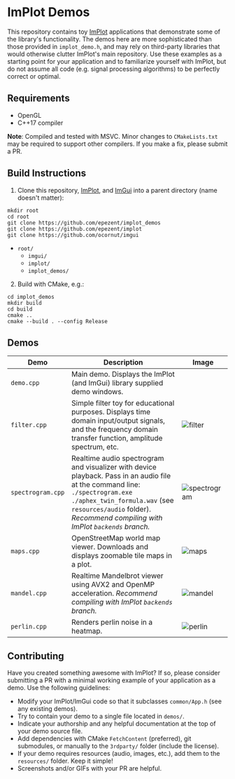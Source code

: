 # ImPlot Demos

This repository contains toy [ImPlot](https://github.com/epezent/implot) applications that demonstrate some of the library's functionality. The demos here are more sophisticated than those provided in `implot_demo.h`, and may rely on third-party libraries that would otherwise clutter ImPlot's main repository. Use these examples as a starting point for your application and to familiarize yourself with ImPlot, but do not assume all code (e.g. signal processing algorithms) to be perfectly correct or optimal.

## Requirements

- OpenGL
- C++17 compiler

**Note**: Compiled and tested with MSVC. Minor changes to `CMakeLists.txt` may be required to support other compilers. If you make a fix, please submit a PR.

## Build Instructions
1. Clone this repository, [ImPlot](https://github.com/epezent/implot), and [ImGui](https://github.com/ocornut/imgui) into a parent directory (name doesn't matter):

```shell
mkdir root
cd root
git clone https://github.com/epezent/implot_demos
git clone https://github.com/epezent/implot
git clone https://github.com/ocornut/imgui
```

- `root/`
    - `imgui/`
    - `implot/`
    - `implot_demos/`
2. Build with CMake, e.g.:
```shell
cd implot_demos
mkdir build
cd build
cmake ..
cmake --build . --config Release
```

## Demos

|Demo|Description|Image|
|---|---|---|
|`demo.cpp`|Main demo. Displays the ImPlot (and ImGui) library supplied demo windows.| |
|`filter.cpp`|Simple filter toy for educational purposes. Displays time domain input/output signals, and the frequency domain transfer function, amplitude spectrum, etc.|![filter](https://raw.githubusercontent.com/epezent/implot_demos/master/screenshots/filter.png)|
|`spectrogram.cpp`|Realtime audio spectrogram and visualizer with device playback. Pass in an audio file at the command line: `./spectrogram.exe ./aphex_twin_formula.wav` (see `resources/audio` folder). *Recommend compiling with ImPlot `backends` branch.*|![spectrogram](https://github.com/epezent/implot_demos/blob/master/screenshots/spectrogram.png)|
|`maps.cpp`|OpenStreetMap world map viewer. Downloads and displays zoomable tile maps in a plot.|![maps](https://github.com/epezent/implot_demos/blob/master/screenshots/maps.png)|
|`mandel.cpp`|Realtime Mandelbrot viewer using AVX2 and OpenMP acceleration. *Recommend compiling with ImPlot `backends` branch.*|![mandel](https://github.com/epezent/implot_demos/blob/master/screenshots/mandel.png)|
|`perlin.cpp`|Renders perlin noise in a heatmap.|![perlin](https://github.com/epezent/implot_demos/blob/master/screenshots/perlin.png)|

## Contributing

Have you created something awesome with ImPlot? If so, please consider submitting a PR with a minimal working example of your application as a demo. Use the following guidelines:

- Modify your ImPlot/ImGui code so that it subclasses `common/App.h` (see any existing demos).
- Try to contain your demo to a single file located in `demos/`.
- Indicate your authorship and any helpful documentation at the top of your demo source file.
- Add dependencies with CMake `FetchContent` (preferred), git submodules, or manually to the `3rdparty/` folder (include the license).
- If your demo requires resources (audio, images, etc.), add them to the `resources/` folder. Keep it simple!
- Screenshots and/or GIFs with your PR are helpful.
